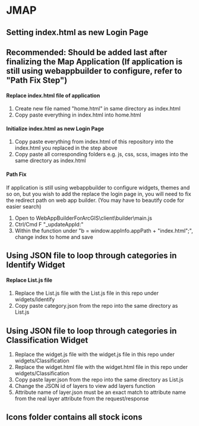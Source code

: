 # JMAP
## Setting index.html as new Login Page 
## Recommended: Should be added last after finalizing the Map Application (If application is still using webappbuilder to configure, refer to "Path Fix Step")


#### Replace index.html file of application
1. Create new file named "home.html" in same directory as index.html
2. Copy paste everything in index.html into home.html

#### Initialize index.html as new Login Page
1. Copy paste everything from index.html of this repository into the index.html you replaced in the step above
2. Copy paste all corresponding folders e.g. js, css, scss, images into the same directory as index.html

#### Path Fix
If application is still using webappbuilder to configure widgets, themes and so on, but you wish to add the replace the login page in, you will need to fix the redirect path on web app builder. (You may have to beautify code for easier search)

1. Open to WebAppBuilderForArcGIS\client\builder\main.js
2. Ctrl/Cmd F "_updateAppId:"
3. Within the function under "b = window.appInfo.appPath + "index.html";", change index to home and save

## Using JSON file to loop through categories in Identify Widget

#### Replace List.js file
1. Replace the List.js file with the List.js file in this repo under widgets/Identify
2. Copy paste category.json from the repo into the same directory as List.js

## Using JSON file to loop through categories in Classification Widget
1. Replace the widget.js file with the widget.js file in this repo under widgets/Classification
2. Replace the widget.html file with the widget.html file in this repo under widgets/Classification
3. Copy paste layer.json from the repo into the same directory as List.js
4. Change the JSON id of layers to view add layers function
5. Attribute name of layer.json must be an exact match to attribute name from the real layer attribute from the request/response

## Icons folder contains all stock icons


